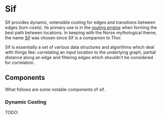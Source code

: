 # Sif #

Sif provides dynamic, extensible costing for edges and transitions between edges (turn costs). Its primary use is in the [routing engine](https://github.com/valhalla/thor) when forming the best path between locations. In keeping with the Norse mythological theme, the name [Sif](https://en.wikipedia.org/wiki/Sif) was chosen since Sif is a companion to Thor.

Sif is essentially a set of various data structures and algorithms which deal with things like: correlating an input location to the underlying graph, partial distance along an edge and filtering edges which shouldn't be considered for correlation.

## Components ##

What follows are some notable components of sif.

### Dynamic Costing ###

TODO:
